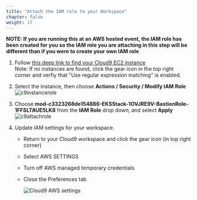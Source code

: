 ```yaml
---
title: "Attach the IAM role to your Workspace"
chapter: false
weight: 17
---
```

**NOTE: If you are running this at an AWS hosted event, the IAM role has been created for you so the IAM role you are attaching in this step will be different than if you were to create your own IAM role**

1. Follow [this deep link to find your Cloud9 EC2 instance](https://console.aws.amazon.com/ec2/v2/home?region=us-east-1#Instances:tag:Name=aws-cloud9-docker-workshop;sort=desc:launchTime) <br> Note: If no instances are found, click the gear icon in the top right corner and verfiy that "Use regular expression matching" is enabled.
2. Select the instance, then choose **Actions / Security / Modify IAM Role**
![c9instancerole](/images/attach-role3.png)
1. Choose **mod-c3323268de154886-EKSStack-1OVJRE9V-BastionRole-1FFSLTAUE5LK8** from the **IAM Role** drop down, and select **Apply**
![c9attachrole](/images/snyk-docker-modify-iam.png)


1. Update IAM settings for your workspace.

    - Return to your Cloud9 workspace and click the gear icon (in top right corner)
    - Select AWS SETTINGS
    - Turn off AWS managed temporary credentials
    - Close the Preferences tab

        ![Cloud9 AWS settings](../images/c9disableiam.png)


